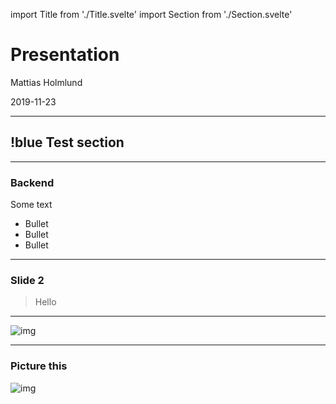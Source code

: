 import Title from './Title.svelte'
import Section from './Section.svelte'

# Presentation

Mattias Holmlund

2019-11-23

---

## !blue Test section

---

### Backend

Some text

- Bullet
- Bullet
- Bullet

---

### Slide 2

> Hello

---

![img](https://picsum.photos/400/600)

---

### Picture this

![img](https://picsum.photos/400/600)

